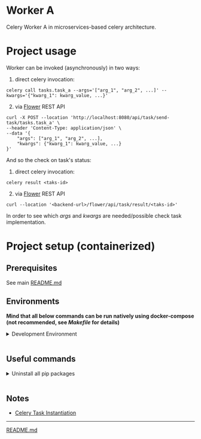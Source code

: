# Worker A

Celery Worker A in microservices-based celery architecture.

# Project usage

Worker can be invoked (asynchronously) in two ways:

1. direct celery invocation:

```shell
celery call tasks.task_a --args='["arg_1", "arg_2", ...]' --kwargs='{"kwarg_1": kwarg_value, ...}'
```

2. via [Flower](../CeleryInfrastructure) REST API

```shell
curl -X POST --location 'http://localhost:8080/api/task/send-task/tasks.task_a' \
--header 'Content-Type: application/json' \
--data '{
    "args": ["arg_1", "arg_2", ...],
    "kwargs": {"kwarg_1": kwarg_value, ...}
}'
```

And so the check on task's status:

1. direct celery invocation:

```shell
celery result <taks-id>
```

2. via [Flower](../CeleryInfrastructure) REST API

```shell
curl --location '<backend-url>/flower/api/task/result/<taks-id>'
```

In order to see which _args_ and _kwargs_ are needed/possible check task implementation.

# Project setup (containerized)

## Prerequisites 

See main [README.md](../README.md)

## Environments

**Mind that all below commands can be run natively using docker-compose (not recommended, see _Makefile_ for details)**

<details>
<summary>Development Environment</summary>

### Prepare local environment

```shell
docker-compose --env-file=db.env.local build 
```

### Run local environment

```shell
docker-compose --env-file=db.env.local up -d
```

### Shut down and clean local environment

```shell
docker-compose --env-file=db.env.local down
```

</details>
</br>

## Useful commands

<details>
<summary>Uninstall all pip packages</summary>

```shell
pip freeze | xargs pip uninstall -y
```

</details>
</br>

## Notes

- [Celery Task Instantiation](https://docs.celeryq.dev/en/stable/userguide/tasks.html#instantiation)

---

[README.md](../README.md)
